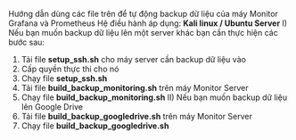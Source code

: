 Hướng dẫn dùng các file trên để tự động backup dữ liệu của máy Monitor Grafana và Prometheus
Hệ điều hành áp dụng: **Kali linux / Ubuntu Server**
I) Nếu bạn muốn backup dữ liệu lên một server khác bạn cần thực hiện các bước sau:
  1) Tải file **setup_ssh.sh** cho máy server cần backup dữ liệu vào
  2) Cấp quyền thực thi cho nó
  3) Chạy file **setup_ssh.sh**
  4) Tải file **build_backup_monitoring.sh** trên máy Monitor Server
  5) Chạy file **build_backup_monitoring.sh**
II) Nếu bạn muốn backup dữ liệu lên Google Drive
  1) Tải file **build_backup_googledrive.sh** trên máy Monitor Server
  2) Chạy file **build_backup_googledrive.sh**
